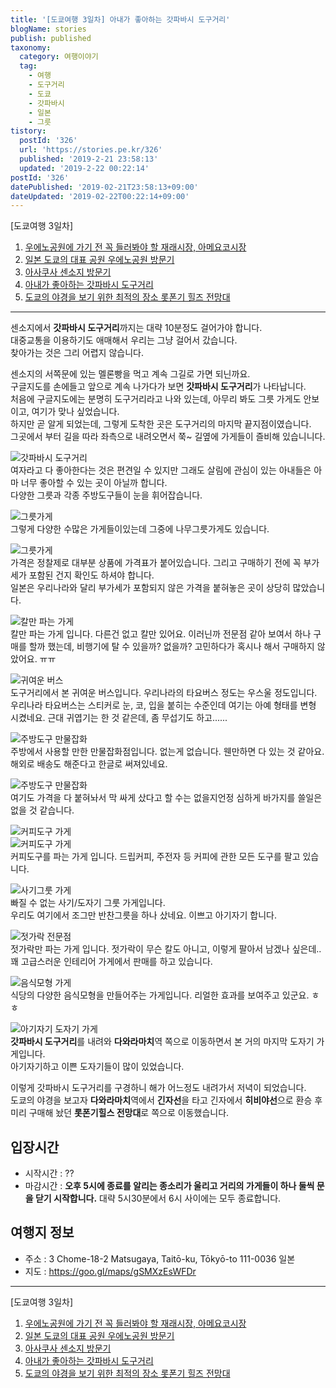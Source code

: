 ```yaml
---
title: '[도쿄여행 3일차] 아내가 좋아하는 갓파바시 도구거리'
blogName: stories
publish: published
taxonomy:
  category: 여행이야기
  tag:
    - 여행
    - 도구거리
    - 도쿄
    - 갓파바시
    - 일본
    - 그릇
tistory:
  postId: '326'
  url: 'https://stories.pe.kr/326'
  published: '2019-2-21 23:58:13'
  updated: '2019-2-22 00:22:14'
postId: '326'
datePublished: '2019-02-21T23:58:13+09:00'
dateUpdated: '2019-02-22T00:22:14+09:00'
---
```




[도쿄여행 3일차]  
1. [우에노공원에 가기 전 꼭 들러봐야 할 재래시장, 아메요코시장](https://stories.pe.kr/322)  
1. [일본 도쿄의 대표 공원 우에노공원 방문기](https://stories.pe.kr/323)  
1. [아사쿠사 센소지 방문기](https://stories.pe.kr/325)  
1. [아내가 좋아하는 갓파바시 도구거리](https://stories.pe.kr/326)  
1. [도쿄의 야경을 보기 위한 최적의 장소 롯폰기 힐즈 전망대](https://stories.pe.kr/327)  

---

센소지에서 **갓파바시 도구거리**까지는 대략 10분정도 걸어가야 합니다.  
대중교통을 이용하기도 애매해서 우리는 그냥 걸어서 갔습니다.  
찾아가는 것은 그리 어렵지 않습니다. 

센소지의 서쪽문에 있는 멜론빵을 먹고 계속 그길로 가면 되닌까요.  
구글지도를 손에들고 앞으로 계속 나가다가 보면 **갓파바시 도구거리**가 나타납니다.  
처음에 구글지도에는 분명히 도구거리라고 나와 있는데, 아무리 봐도 그릇 가게도 안보이고, 여기가 맞나 싶었습니다.  
하지만 곧 알게 되었는데, 그렇게 도착한 곳은 도구거리의 마지막 끝지점이였습니다.  
그곳에서 부터 길을 따라 좌측으로 내려오면서 쭉~ 길옆에 가게들이 즐비해 있습니니다.  

![갓파바시 도구거리](images/2019-02-21-13-19-17.jpg)   
여자라고 다 좋아한다는 것은 편견일 수 있지만 그래도 살림에 관심이 있는 아내들은 아마 너무 좋아할 수 있는 곳이 아닐까 합니다.  
다양한 그릇과 각종 주방도구들이 눈을 휘어잡습니다.  

![그릇가게](images/2019-02-21-13-21-35.jpg)  
그렇게 다양한 수많은 가게들이있는데 그중에 나무그릇가게도 있습니다.  

![그릇가게](images/2019-02-21-13-22-26.jpg)   
가격은 정찰제로 대부분 상품에 가격표가 붙어있습니다. 그리고 구매하기 전에 꼭 부가세가 포함된 건지 확인도 하셔야 합니다.  
일본은 우리나라와 달리 부가세가 포함되지 않은 가격을 붙혀놓은 곳이 상당히 많았습니다.  


![칼만 파는 가게](images/2019-02-21-13-24-08.jpg)   
칼만 파는 가게 입니다. 다른건 없고 칼만 있어요. 이러닌까 전문점 같아 보여서 하나 구매를 할까 했는데,
비행기에 탈 수 있을까? 없을까? 고민하다가 혹시나 해서 구매하지 않았어요.  ㅠㅠ

![귀여운 버스](images/2019-02-21-13-25-55.jpg)  
도구거리에서 본 귀여운 버스입니다. 우리나라의 타요버스 정도는 우스울 정도입니다. 우리나라 타요버스는 스티커로 눈, 코, 입을 붙히는 수준인데 여기는 아예 형태를 변형 시켰네요. 근대 귀엽기는 한 것 같은데, 좀 무섭기도 하고......

![주방도구 만물잡화](images/2019-02-21-13-28-41.jpg)  
주방에서 사용할 만한 만물잡화점입니다. 없는게 없습니다. 웬만하면 다 있는 것 같아요.  
해외로 배송도 해준다고 한글로 써져있네요.  

![주방도구 만물잡화](images/2019-02-21-13-29-59.jpg)  
여기도 가격을 다 붙혀놔서 막 싸게 샀다고 할 수는 없을지언정 심하게 바가지를 쓸일은 없을 것 같습니다.  

![커피도구 가게](images/2019-02-21-13-32-15.jpg)  
![커피도구 가게](images/2019-02-21-13-31-23.jpg)  
커피도구를 파는 가게 입니다. 드립커피, 주전자 등 커피에 관한 모든 도구를 팔고 있습니다.  

![사기그룻 가게](images/2019-02-21-13-32-44.jpg)  
빠질 수 없는 사기/도자기 그룻 가게입니다.  
우리도 여기에서 조그만 반찬그릇을 하나 샀네요. 이쁘고 아기자기 합니다.  

![젓가락 전문점](images/2019-02-21-13-33-45.jpg)  
젓가락만 파는 가게 입니다. 젓가락이 무슨 칼도 아니고, 이렇게 팔아서 남겠나 싶은데..
꽤 고급스러운 인테리어 가게에서 판매를 하고 있습니다.  

![음식모형 가게](images/2019-02-21-13-35-06.jpg)  
식당의 다양한 음식모형을 만들어주는 가게입니다. 리얼한 효과를 보여주고 있군요. ㅎㅎ

![아기자기 도자기 가게](images/2019-02-21-16-22-24.jpg)  
**갓파바시 도구거리**를 내려와 **다와라마치**역 쪽으로 이동하면서 본 거의 마지막 도자기 가게입니다.  
아기자기하고 이쁜 도자기들이 많이 있었습니다.  

이렇게 갓파바시 도구거리를 구경하니 해가 어느정도 내려가서 저녁이 되었습니다.  
도쿄의 야경을 보고자 **다와라마치**역에서 **긴자선**을 타고 긴자에서 **히비야선**으로 환승 후 미리 구매해 놨던 **롯폰기힐스 전망대**로 쪽으로 이동했습니다. 
  

## 입장시간  
- 시작시간 :  ?? 
- 마감시간 : **오후 5시에 종료를 알리는 종소리가 울리고 거리의 가게들이 하나 둘씩 문을 닫기 시작합니다.** 대략 5시30분에서 6시 사이에는 모두 종료합니다.   


## 여행지 정보  
- 주소 : 3 Chome-18-2 Matsugaya, Taitō-ku, Tōkyō-to 111-0036 일본    
- 지도 : https://goo.gl/maps/gSMXzEsWFDr    



---

[도쿄여행 3일차]  
1. [우에노공원에 가기 전 꼭 들러봐야 할 재래시장, 아메요코시장](https://stories.pe.kr/322)  
1. [일본 도쿄의 대표 공원 우에노공원 방문기](https://stories.pe.kr/323)  
1. [아사쿠사 센소지 방문기](https://stories.pe.kr/325)  
1. [아내가 좋아하는 갓파바시 도구거리](https://stories.pe.kr/326)  
1. [도쿄의 야경을 보기 위한 최적의 장소 롯폰기 힐즈 전망대](https://stories.pe.kr/327)  
